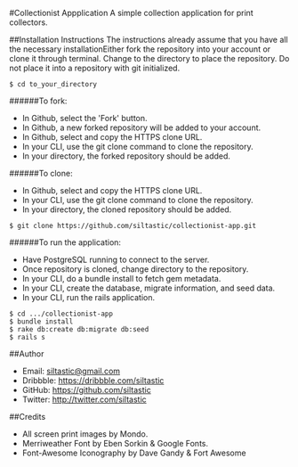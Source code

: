 #Collectionist Appplication
A simple collection application for print collectors.

##Installation Instructions
The instructions already assume that you have all the necessary installationEither fork the repository into your account or clone it through terminal. Change to the directory to place the repository. Do not place it into a repository with git initialized.

```console
$ cd to_your_directory
```

######To fork:
* In Github, select the 'Fork' button.
* In Github, a new forked repository will be added to your account.
* In Github, select and copy the HTTPS clone URL.
* In your CLI, use the git clone command to clone the repository.
* In your directory, the forked repository should be added.

######To clone:
* In Github, select and copy the HTTPS clone URL.
* In your CLI, use the git clone command to clone the repository.
* In your directory, the cloned repository should be added.

```console
$ git clone https://github.com/siltastic/collectionist-app.git
```

######To run the application:
* Have PostgreSQL running to connect to the server.
* Once repository is cloned, change directory to the repository.
* In your CLI, do a bundle install to fetch gem metadata.
* In your CLI, create the database, migrate information, and seed data.
* In your CLI, run the rails application.

```console
$ cd .../collectionist-app
$ bundle install
$ rake db:create db:migrate db:seed
$ rails s
```

##Author
- Email: siltastic@gmail.com
- Dribbble: https://dribbble.com/siltastic
- GitHub: https://github.com/siltastic
- Twitter: http://twitter.com/siltastic

##Credits
- All screen print images by Mondo.
- Merriweather Font by Eben Sorkin & Google Fonts.
- Font-Awesome Iconography by Dave Gandy & Fort Awesome